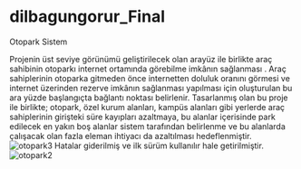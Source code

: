 # dilbagungorur_Final
Otopark Sistem

Projenin üst seviye görünümü
geliştirilecek olan arayüz ile birlikte araç sahibinin otoparkı internet ortamında görebilme imkânın sağlanması .
Araç sahiplerinin otoparka gitmeden önce internetten doluluk oranını görmesi ve internet üzerinden rezerve imkânın sağlanması yapılması için oluşturulan bu ara yüzde başlangıçta bağlantı noktası belirlenir.
Tasarlanmış olan bu proje ile birlikte; otopark, özel kurum alanları, kampüs alanları gibi yerlerde araç sahiplerinin girişteki süre kayıpları azaltmaya, bu alanlar içerisinde park edilecek en yakın boş alanlar sistem tarafından belirlenme ve bu alanlarda çalışacak olan fazla eleman ihtiyacı da azaltılması hedeflenmiştir.
![otopark3](https://github.com/dilbagungorur/dilbagungorur_Final/assets/117578845/707dfb45-a2dc-4bee-84af-a5e8e7bca7e2)
Hatalar giderilmiş ve ilk sürüm kullanılır hale getirilmiştir. 
![otopark2](https://github.com/dilbagungorur/dilbagungorur_Final/assets/117578845/b2d873b9-2821-4be1-a594-df0bba77f3fd)

